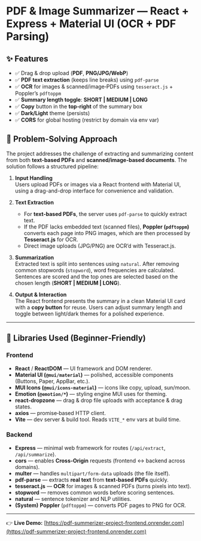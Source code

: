 # PDF & Image Summarizer — React + Express + Material UI (OCR + PDF Parsing)

## ✨ Features

- ✅ Drag & drop upload (**PDF**, **PNG/JPG/WebP**)
- ✅ **PDF text extraction** (keeps line breaks) using `pdf-parse`
- ✅ **OCR** for images & scanned/image‑PDFs using `tesseract.js` + Poppler’s `pdftoppm`
- ✅ **Summary length toggle**: **SHORT | MEDIUM | LONG**
- ✅ **Copy** button in the **top‑right** of the summary box
- ✅ **Dark/Light** theme (persists)
- ✅ **CORS** for global hosting (restrict by domain via env var)

## 🧩 Problem-Solving Approach

The project addresses the challenge of extracting and summarizing content from both **text-based PDFs** and **scanned/image-based documents**. The solution follows a structured pipeline:

1. **Input Handling**  
   Users upload PDFs or images via a React frontend with Material UI, using a drag-and-drop interface for convenience and validation.

2. **Text Extraction**  
   - For **text-based PDFs**, the server uses `pdf-parse` to quickly extract text.  
   - If the PDF lacks embedded text (scanned files), **Poppler (`pdftoppm`)** converts each page into PNG images, which are then processed by **Tesseract.js** for OCR.  
   - Direct image uploads (JPG/PNG) are OCR’d with Tesseract.js.

3. **Summarization**  
   Extracted text is split into sentences using `natural`. After removing common stopwords (`stopword`), word frequencies are calculated. Sentences are scored and the top ones are selected based on the chosen length (**SHORT | MEDIUM | LONG**).

4. **Output & Interaction**  
   The React frontend presents the summary in a clean Material UI card with a **copy button** for reuse. Users can adjust summary length and toggle between light/dark themes for a polished experience.

---

## 🧩 Libraries Used (Beginner‑Friendly)

### Frontend
- **React** / **ReactDOM** — UI framework and DOM renderer.
- **Material UI (`@mui/material`)** — polished, accessible components (Buttons, Paper, AppBar, etc.).
- **MUI Icons (`@mui/icons-material`)** — icons like copy, upload, sun/moon.
- **Emotion (`@emotion/*`)** — styling engine MUI uses for theming.
- **react-dropzone** — drag & drop file uploads with acceptance & drag states.
- **axios** — promise‑based HTTP client.
- **Vite** — dev server & build tool. Reads `VITE_*` env vars at build time.

### Backend
- **Express** — minimal web framework for routes (`/api/extract`, `/api/summarize`).  
- **cors** — enables **Cross‑Origin** requests (frontend ↔ backend across domains).
- **multer** — handles `multipart/form-data` uploads (the file itself).
- **pdf-parse** — extracts **real text** from **text‑based PDFs** quickly.
- **tesseract.js** — **OCR** for images & scanned PDFs (turns pixels into text).
- **stopword** — removes common words before scoring sentences.
- **natural** — sentence tokenizer and NLP utilities.
- **(System)** **Poppler** (`pdftoppm`) — converts PDF pages to PNG for OCR.

---

👉 **Live Demo:** [https://pdf-summerizer-project-frontend.onrender.com](https://pdf-summerizer-project-frontend.onrender.com)
